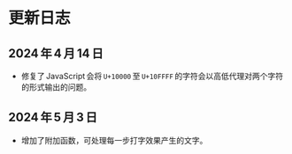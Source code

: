 # 更新日志

## 2024&#x202f;年&#x202f;4&#x202f;月&#x202f;14&#x202f;日

- 修复了&#x202f;JavaScript&#x202f;会将&#x202f;`U+10000`&#x202f;至&#x202f;`U+10FFFF`&#x202f;的字符会以高低代理对两个字符的形式输出的问题。

## 2024&#x202f;年&#x202f;5&#x202f;月&#x202f;3&#x202f;日

- 增加了附加函数，可处理每一步打字效果产生的文字。